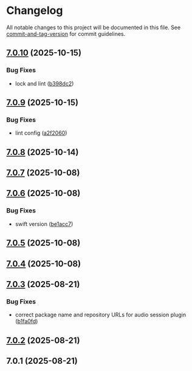 # Changelog

All notable changes to this project will be documented in this file. See [commit-and-tag-version](https://github.com/absolute-version/commit-and-tag-version) for commit guidelines.

## [7.0.10](https://github.com/cap-go/capacitor-plugin-audiosession/compare/7.0.9...7.0.10) (2025-10-15)


### Bug Fixes

* lock and lint ([b398dc2](https://github.com/cap-go/capacitor-plugin-audiosession/commit/b398dc22c602500803f74b4c554e1000273c06b5))

## [7.0.9](https://github.com/cap-go/capacitor-plugin-audiosession/compare/7.0.8...7.0.9) (2025-10-15)


### Bug Fixes

* lint config ([a2f2060](https://github.com/cap-go/capacitor-plugin-audiosession/commit/a2f2060d953c3eb331f2b361bb2ec85ebc843007))

## [7.0.8](https://github.com/cap-go/capacitor-plugin-audiosession/compare/7.0.7...7.0.8) (2025-10-14)

## [7.0.7](https://github.com/cap-go/capacitor-plugin-audiosession/compare/7.0.6...7.0.7) (2025-10-08)

## [7.0.6](https://github.com/cap-go/capacitor-plugin-audiosession/compare/7.0.5...7.0.6) (2025-10-08)


### Bug Fixes

* swift version ([be1acc7](https://github.com/cap-go/capacitor-plugin-audiosession/commit/be1acc75856c9b3aadc78e7cc0fbc9b42eb7e0a8))

## [7.0.5](https://github.com/cap-go/capacitor-plugin-audiosession/compare/7.0.4...7.0.5) (2025-10-08)

## [7.0.4](https://github.com/cap-go/capacitor-plugin-audiosession/compare/7.0.3...7.0.4) (2025-10-08)

## [7.0.3](https://github.com/cap-go/capacitor-plugin-audiosession/compare/7.0.2...7.0.3) (2025-08-21)


### Bug Fixes

* correct package name and repository URLs for audio session plugin ([b1fa0fd](https://github.com/cap-go/capacitor-plugin-audiosession/commit/b1fa0fd4d3e1bbe06036aaafa56c2954352c27ce))

## [7.0.2](https://github.com/cap-go/capacitor-plugin-audio-session/compare/7.0.1...7.0.2) (2025-08-21)

## 7.0.1 (2025-08-21)
